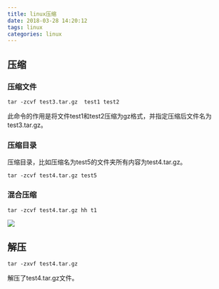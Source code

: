 ```yaml
---
title: linux压缩
date: 2018-03-28 14:20:12
tags: linux
categories: linux
---
```



## 压缩

### 压缩文件

```shell
tar -zcvf test3.tar.gz  test1 test2
```

此命令的作用是将文件test1和test2压缩为gz格式，并指定压缩后文件名为test3.tar.gz。

### 压缩目录

压缩目录，比如压缩名为test5的文件夹所有内容为test4.tar.gz。

```shell
tar -zcvf test4.tar.gz test5
```

### 混合压缩

```shell
tar -zcvf test4.tar.gz hh t1
```

![](https://i.loli.net/2018/03/28/5abb32718f5e3.png)

## 解压

```shell
tar -zxvf test4.tar.gz
```

解压了test4.tar.gz文件。
